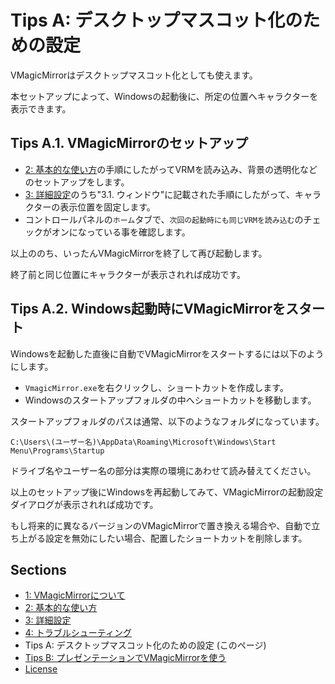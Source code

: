 
# Tips A: デスクトップマスコット化のための設定

VMagicMirrorはデスクトップマスコット化としても使えます。

本セットアップによって、Windowsの起動後に、所定の位置へキャラクターを表示できます。

## Tips A.1. VMagicMirrorのセットアップ

* [2: 基本的な使い方](./get_started.html)の手順にしたがってVRMを読み込み、背景の透明化などのセットアップをします。
* [3: 詳細設定](./tips_fix_position.html)のうち"3.1. ウィンドウ"に記載された手順にしたがって、キャラクターの表示位置を固定します。
* コントロールパネルの`ホーム`タブで、`次回の起動時にも同じVRMを読み込む`のチェックがオンになっている事を確認します。

以上ののち、いったんVMagicMirrorを終了して再び起動します。

終了前と同じ位置にキャラクターが表示されれば成功です。


## Tips A.2. Windows起動時にVMagicMirrorをスタート

Windowsを起動した直後に自動でVMagicMirrorをスタートするには以下のようにします。

* `VmagicMirror.exe`を右クリックし、ショートカットを作成します。
* Windowsのスタートアップフォルダの中へショートカットを移動します。

スタートアップフォルダのパスは通常、以下のようなフォルダになっています。

`C:\Users\(ユーザー名)\AppData\Roaming\Microsoft\Windows\Start Menu\Programs\Startup`

ドライブ名やユーザー名の部分は実際の環境にあわせて読み替えてください。

以上のセットアップ後にWindowsを再起動してみて、VMagicMirrorの起動設定ダイアログが表示されれば成功です。

もし将来的に異なるバージョンのVMagicMirrorで置き換える場合や、自動で立ち上がる設定を無効にしたい場合、配置したショートカットを削除します。

## Sections

* [1: VMagicMirrorについて](./index.html)
* [2: 基本的な使い方](./get_started.html)
* [3: 詳細設定](./about_setttings.html)
* [4: トラブルシューティング](./troubleshooting.html)
* Tips A: デスクトップマスコット化のための設定 (このページ)
* [Tips B: プレゼンテーションでVMagicMirrorを使う](./tips_presentation.html)
* [License](./license.html)
